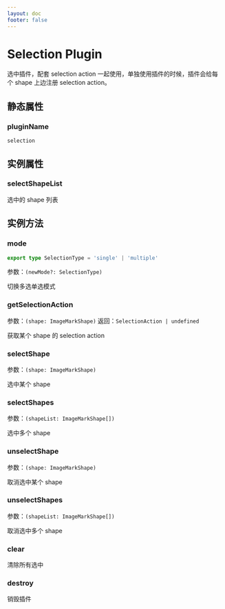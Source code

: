 ```yaml
---
layout: doc
footer: false
---
```


# Selection Plugin

选中插件，配套 selection action 一起使用，单独使用插件的时候，插件会给每个 shape 上边注册 selection action。

## 静态属性

### pluginName

`selection`

## 实例属性

### selectShapeList

选中的 shape 列表

## 实例方法

### mode

```ts
export type SelectionType = 'single' | 'multiple'
```

参数：`(newMode?: SelectionType)`

切换多选单选模式

### getSelectionAction

参数：`(shape: ImageMarkShape)`
返回：`SelectionAction | undefined`

获取某个 shape 的 selection action

### selectShape

参数：`(shape: ImageMarkShape)`

选中某个 shape

### selectShapes

参数：`(shapeList: ImageMarkShape[])`

选中多个 shape

### unselectShape

参数：`(shape: ImageMarkShape)`

取消选中某个 shape

### unselectShapes

参数：`(shapeList: ImageMarkShape[])`

取消选中多个 shape

### clear

清除所有选中

### destroy

销毁插件
